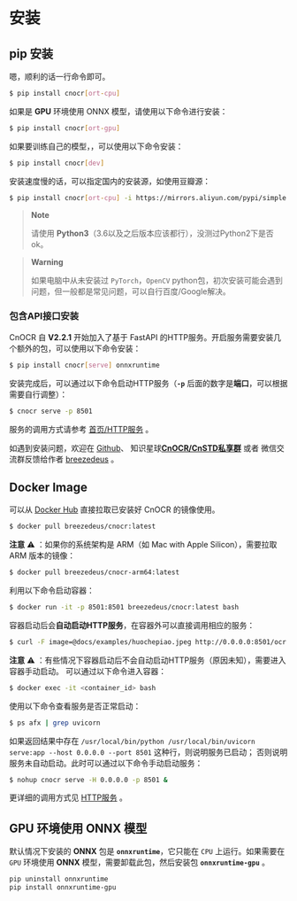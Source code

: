 # 安装

## pip 安装

嗯，顺利的话一行命令即可。

```bash
$ pip install cnocr[ort-cpu]
```

如果是 **GPU** 环境使用 ONNX 模型，请使用以下命令进行安装：

```bash
$ pip install cnocr[ort-gpu]
```

如果要训练自己的模型，，可以使用以下命令安装：

```bash
$ pip install cnocr[dev]
```


安装速度慢的话，可以指定国内的安装源，如使用豆瓣源：

```bash
$ pip install cnocr[ort-cpu] -i https://mirrors.aliyun.com/pypi/simple
```

> **Note**
>
> 请使用 **Python3**（3.6以及之后版本应该都行），没测过Python2下是否ok。



> **Warning** 
>
> 如果电脑中从未安装过 `PyTorch`，`OpenCV` python包，初次安装可能会遇到问题，但一般都是常见问题，可以自行百度/Google解决。



### 包含API接口安装

CnOCR 自 **V2.2.1** 开始加入了基于 FastAPI 的HTTP服务。开启服务需要安装几个额外的包，可以使用以下命令安装：

```bash
$ pip install cnocr[serve] onnxruntime
```



安装完成后，可以通过以下命令启动HTTP服务（**`-p`** 后面的数字是**端口**，可以根据需要自行调整）：

```bash
$ cnocr serve -p 8501
```



服务的调用方式请参考 [首页/HTTP服务](index.md) 。



如遇到安装问题，欢迎在 [Github](https://github.com/breezedeus/cnocr)、 知识星球[**CnOCR/CnSTD私享群**](https://t.zsxq.com/FEYZRJQ) 或者 微信交流群反馈给作者 [breezedeus](https://github.com/breezedeus) 。



## Docker Image

可以从 [Docker Hub](https://hub.docker.com/u/breezedeus) 直接拉取已安装好 CnOCR 的镜像使用。

```bash
$ docker pull breezedeus/cnocr:latest
```

**注意** ⚠️ ：如果你的系统架构是 ARM（如 Mac with Apple Silicon），需要拉取 ARM 版本的镜像：

```bash
$ docker pull breezedeus/cnocr-arm64:latest
```


利用以下命令启动容器：

```bash
$ docker run -it -p 8501:8501 breezedeus/cnocr:latest bash
```



容器启动后会**自动启动HTTP服务**，在容器外可以直接调用相应的服务：

```bash
$ curl -F image=@docs/examples/huochepiao.jpeg http://0.0.0.0:8501/ocr
```

**注意** ⚠️ ：有些情况下容器启动后不会自动启动HTTP服务（原因未知），需要进入容器手动启动。
可以通过以下命令进入容器：

```bash
$ docker exec -it <container_id> bash
```

使用以下命令查看服务是否正常启动：

```bash
$ ps afx | grep uvicorn
```

如果返回结果中存在 `/usr/local/bin/python /usr/local/bin/uvicorn serve:app --host 0.0.0.0 --port 8501` 这种行，则说明服务已启动；
否则说明服务未自动启动。此时可以通过以下命令手动启动服务：

```bash
$ nohup cnocr serve -H 0.0.0.0 -p 8501 &
```


更详细的调用方式见 [HTTP服务](index.md) 。



## GPU 环境使用 ONNX 模型

默认情况下安装的 **ONNX** 包是 **`onnxruntime`**，它只能在 `CPU` 上运行。如果需要在 `GPU` 环境使用 **ONNX** 模型，需要卸载此包，然后安装包 **`onnxruntime-gpu`** 。

```bash
pip uninstall onnxruntime
pip install onnxruntime-gpu
```
